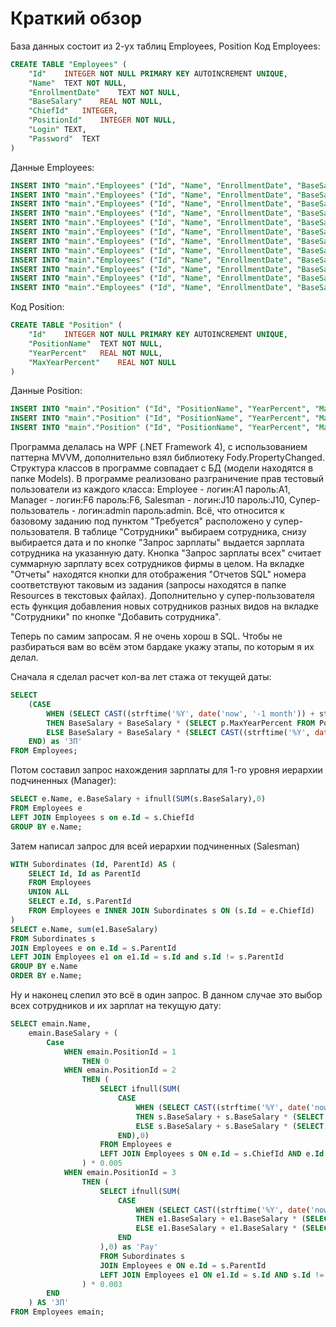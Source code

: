 # Краткий обзор
База данных состоит из 2-ух таблиц Employees, Position
Код Employees:
```sql
CREATE TABLE "Employees" (
	"Id"	INTEGER NOT NULL PRIMARY KEY AUTOINCREMENT UNIQUE,
	"Name"	TEXT NOT NULL,
	"EnrollmentDate"	TEXT NOT NULL,
	"BaseSalary"	REAL NOT NULL,
	"ChiefId"	INTEGER,
	"PositionId"	INTEGER NOT NULL,
	"Login"	TEXT,
	"Password"	TEXT
)
```
Данные Employees:
```sql
INSERT INTO "main"."Employees" ("Id", "Name", "EnrollmentDate", "BaseSalary", "ChiefId", "PositionId", "Login") VALUES ('1', 'A', '2019-05-18', '10000.0', '6', '1', 'A1');
INSERT INTO "main"."Employees" ("Id", "Name", "EnrollmentDate", "BaseSalary", "ChiefId", "PositionId", "Login") VALUES ('2', 'B', '2019-07-26', '10000.0', '5', '1', 'B2');
INSERT INTO "main"."Employees" ("Id", "Name", "EnrollmentDate", "BaseSalary", "ChiefId", "PositionId", "Login") VALUES ('3', 'C', '1990-09-19', '15000.0', '7', '1', 'C3');
INSERT INTO "main"."Employees" ("Id", "Name", "EnrollmentDate", "BaseSalary", "ChiefId", "PositionId", "Login") VALUES ('4', 'D', '2017-01-20', '12000.0', '9', '1', 'D4');
INSERT INTO "main"."Employees" ("Id", "Name", "EnrollmentDate", "BaseSalary", "ChiefId", "PositionId", "Login") VALUES ('5', 'E', '2017-01-20', '12000.0', '6', '2', 'D5');
INSERT INTO "main"."Employees" ("Id", "Name", "EnrollmentDate", "BaseSalary", "ChiefId", "PositionId", "Login") VALUES ('6', 'F', '2017-01-20', '18000.0', '7', '2', 'F6');
INSERT INTO "main"."Employees" ("Id", "Name", "EnrollmentDate", "BaseSalary", "ChiefId", "PositionId", "Login") VALUES ('7', 'G', '2015-05-15', '11500.0', '8', '2', 'G7');
INSERT INTO "main"."Employees" ("Id", "Name", "EnrollmentDate", "BaseSalary", "ChiefId", "PositionId", "Login") VALUES ('8', 'H', '2009-03-01', '12300.0', '10', '2', 'H8');
INSERT INTO "main"."Employees" ("Id", "Name", "EnrollmentDate", "BaseSalary", "ChiefId", "PositionId", "Login") VALUES ('9', 'I', '2001-02-12', '14000.0', '', '3', 'I9');
INSERT INTO "main"."Employees" ("Id", "Name", "EnrollmentDate", "BaseSalary", "ChiefId", "PositionId", "Login") VALUES ('10', 'J', '2013-05-20', '25000.0', '', '3', 'J10');
INSERT INTO "main"."Employees" ("Id", "Name", "EnrollmentDate", "BaseSalary", "ChiefId", "PositionId", "Login") VALUES ('11', 'K', '2019-07-26', '5000.0', '12', '3', 'K11');
INSERT INTO "main"."Employees" ("Id", "Name", "EnrollmentDate", "BaseSalary", "ChiefId", "PositionId", "Login") VALUES ('12', 'L', '2016-01-20', '2000.0', '', '3', 'L12');
```
Код Position:
```sql
CREATE TABLE "Position" (
	"Id"	INTEGER NOT NULL PRIMARY KEY AUTOINCREMENT UNIQUE,
	"PositionName"	TEXT NOT NULL,
	"YearPercent"	REAL NOT NULL,
	"MaxYearPercent"	REAL NOT NULL
)
```
Данные Position:
```sql
INSERT INTO "main"."Position" ("Id", "PositionName", "YearPercent", "MaxYearPercent") VALUES ('1', 'Employee', '0.03', '0.3');
INSERT INTO "main"."Position" ("Id", "PositionName", "YearPercent", "MaxYearPercent") VALUES ('2', 'Manager', '0.05', '0.4');
INSERT INTO "main"."Position" ("Id", "PositionName", "YearPercent", "MaxYearPercent") VALUES ('3', 'Salesman', '0.01', '0.35');
```
Программа делалась на WPF (.NET Framework 4), с использованием паттерна MVVM, дополнительно взял библиотеку Fody.PropertyChanged. Структура классов в программе совпадает с БД (модели находятся в папке Models). В программе реализовано разграничение прав тестовый пользователи из каждого класса: Employee - логин:A1 пароль:A1, Manager - логин:F6 пароль:F6, Salesman - логин:J10 пароль:J10, Супер-пользователь - логин:admin пароль:admin. Всё, что относится к базовому заданию под пунктом "Требуется" расположено у супер-пользователя. В таблице "Сотрудники" выбираем сотрудника, снизу выбирается дата и по кнопке "Запрос зарплаты" выдается зарплата сотрудника на указанную дату. Кнопка "Запрос зарплаты всех" считает суммарную зарплату всех сотрудников фирмы в целом. На вкладке "Отчеты" находятся кнопки для отображения "Отчетов SQL" номера соответствуют таковым из задания (запросы находятся в папке Resources в текстовых файлах). Дополнительно у супер-пользователя есть функция добавления новых сотрудников разных видов на вкладке "Сотрудники" по кнопке "Добавить сотрудника".

Теперь по самим запросам. Я не очень хорош в SQL. Чтобы не разбираться вам во всём этом бардаке укажу этапы, по которым я их делал.

Сначала я сделал расчет кол-ва лет стажа от текущей даты:
```sql
SELECT
    (CASE 
        WHEN (SELECT CAST((strftime('%Y', date('now', '-1 month')) + strftime('%j', date('now', '-1 month')) / 365.2422) - (strftime('%Y', EnrollmentDate) + strftime('%j', EnrollmentDate) / 365.2422) AS INT)) * (SELECT p.YearPercent FROM Position p WHERE p.Id = PositionId) >= (SELECT p.MaxYearPercent FROM Position p WHERE p.Id = PositionId)
        THEN BaseSalary + BaseSalary * (SELECT p.MaxYearPercent FROM Position p WHERE p.Id = PositionId)
        ELSE BaseSalary + BaseSalary * (SELECT CAST((strftime('%Y', date('now', '-1 month')) + strftime('%j', date('now', '-1 month')) / 365.2422) - (strftime('%Y', EnrollmentDate) + strftime('%j', EnrollmentDate) / 365.2422) AS INT)) * (SELECT p.YearPercent FROM Position p WHERE p.Id = PositionId)
    END) as 'ЗП'
FROM Employees;
```
Потом составил запрос нахождения зарплаты для 1-го уровня иерархии подчиненных (Manager):
```sql
SELECT e.Name, e.BaseSalary + ifnull(SUM(s.BaseSalary),0)
FROM Employees e
LEFT JOIN Employees s on e.Id = s.ChiefId
GROUP BY e.Name;
```
Затем написал запрос для всей иерархии подчиненных (Salesman)
```sql
WITH Subordinates (Id, ParentId) AS (
	SELECT Id, Id as ParentId
	FROM Employees
	UNION ALL
	SELECT e.Id, s.ParentId
	FROM Employees e INNER JOIN Subordinates s ON (s.Id = e.ChiefId)
)
SELECT e.Name, sum(e1.BaseSalary)
FROM Subordinates s
JOIN Employees e on e.Id = s.ParentId
LEFT JOIN Employees e1 on e1.Id = s.Id and s.Id != s.ParentId
GROUP BY e.Name
ORDER BY e.Name;
```
Ну и наконец слепил это всё в один запрос. В данном случае это выбор всех сотрудников и их зарплат на текущую дату:
```sql
SELECT emain.Name,
    emain.BaseSalary + (
        Case
            WHEN emain.PositionId = 1 
                THEN 0
            WHEN emain.PositionId = 2 
                THEN (
                    SELECT ifnull(SUM(
                        CASE
                            WHEN (SELECT CAST((strftime('%Y', date('now')) + strftime('%j', date('now')) / 365.2422) - (strftime('%Y', s.EnrollmentDate) + strftime('%j', s.EnrollmentDate) / 365.2422) AS INT)) * (SELECT p.YearPercent FROM Position p WHERE p.Id = s.PositionId) >= (SELECT p.MaxYearPercent FROM Position p WHERE p.Id = s.PositionId)
                            THEN s.BaseSalary + s.BaseSalary * (SELECT p.MaxYearPercent FROM Position p WHERE p.Id = s.PositionId)
                            ELSE s.BaseSalary + s.BaseSalary * (SELECT CAST((strftime('%Y', date('now')) + strftime('%j', date('now')) / 365.2422) - (strftime('%Y', s.EnrollmentDate) + strftime('%j', s.EnrollmentDate) / 365.2422) AS INT)) * (SELECT p.YearPercent FROM Position p WHERE p.Id = s.PositionId)
                        END),0)
                    FROM Employees e
                    LEFT JOIN Employees s ON e.Id = s.ChiefId AND e.Id = emain.Id
                ) * 0.005
            WHEN emain.PositionId = 3
                THEN (
                    SELECT ifnull(SUM(
                        CASE
                            WHEN (SELECT CAST((strftime('%Y', date('now')) + strftime('%j', date('now')) / 365.2422) - (strftime('%Y', e1.EnrollmentDate) + strftime('%j', e1.EnrollmentDate) / 365.2422) AS INT)) * (SELECT p.YearPercent FROM Position p WHERE p.Id = e1.PositionId) >= (SELECT p.MaxYearPercent FROM Position p WHERE p.Id = e1.PositionId)
                            THEN e1.BaseSalary + e1.BaseSalary * (SELECT p.MaxYearPercent FROM Position p WHERE p.Id = e1.PositionId)
                            ELSE e1.BaseSalary + e1.BaseSalary * (SELECT CAST((strftime('%Y', date('now')) + strftime('%j', date('now')) / 365.2422) - (strftime('%Y', e1.EnrollmentDate) + strftime('%j', e1.EnrollmentDate) / 365.2422) AS INT)) * (SELECT p.YearPercent FROM Position p WHERE p.Id = e1.PositionId)
                        END
                    ),0) as 'Pay'
                    FROM Subordinates s
                    JOIN Employees e ON e.Id = s.ParentId
                    LEFT JOIN Employees e1 ON e1.Id = s.Id AND s.Id != s.ParentId AND e.Id = emain.Id
                ) * 0.003
        END
    ) AS 'ЗП'
FROM Employees emain;
```
